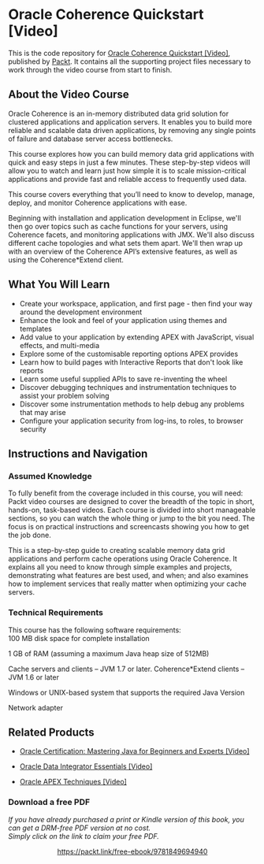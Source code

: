 # Oracle Coherence Quickstart [Video]
This is the code repository for [Oracle Coherence Quickstart [Video]](https://www.packtpub.com/networking-and-servers/oracle-coherence-quickstart-video), published by [Packt](https://www.packtpub.com/?utm_source=github). It contains all the supporting project files necessary to work through the video course from start to finish.
## About the Video Course
Oracle Coherence is an in-memory distributed data grid solution for clustered applications and application servers. It enables you to build more reliable and scalable data driven applications, by removing any single points of failure and database server access bottlenecks.

This course explores how you can build memory data grid applications with quick and easy steps in just a few minutes. These step-by-step videos will allow you to watch and learn just how simple it is to scale mission-critical applications and provide fast and reliable access to frequently used data.

This course covers everything that you’ll need to know to develop, manage, deploy, and monitor Coherence applications with ease.

Beginning with installation and application development in Eclipse, we'll then go over topics such as cache functions for your servers, using Coherence facets, and monitoring applications with JMX. We'll also discuss different cache topologies and what sets them apart. We'll then wrap up with an overview of the Coherence API’s extensive features, as well as using the Coherence*Extend client.

<H2>What You Will Learn</H2>
<DIV class=book-info-will-learn-text>
<UL>
<LI>Create your workspace, application, and first page - then find your way around the development environment 
<LI>Enhance the look and feel of your application using themes and templates 
<LI>Add value to your application by extending APEX with JavaScript, visual effects, and multi-media 
<LI>Explore some of the customisable reporting options APEX provides 
<LI>Learn how to build pages with Interactive Reports that don't look like reports 
<LI>Learn some useful supplied APIs to save re-inventing the wheel 
<LI>Discover debugging techniques and instrumentation techniques to assist your problem solving 
<LI>Discover some instrumentation methods to help debug any problems that may arise 
<LI>Configure your application security from log-ins, to roles, to browser security </LI></UL></DIV>

## Instructions and Navigation
### Assumed Knowledge
To fully benefit from the coverage included in this course, you will need:<br/>
Packt video courses are designed to cover the breadth of the topic in short, hands-on, task-based videos. Each course is divided into short manageable sections, so you can watch the whole thing or jump to the bit you need. The focus is on practical instructions and screencasts showing you how to get the job done.

This is a step-by-step guide to creating scalable memory data grid applications and perform cache operations using Oracle Coherence. It explains all you need to know through simple examples and projects, demonstrating what features are best used, and when; and also examines how to implement services that really matter when optimizing your cache servers.

### Technical Requirements
This course has the following software requirements:<br/>
100 MB disk space for complete installation

1 GB of RAM (assuming a maximum Java heap size of 512MB) 

Cache servers and clients – JVM 1.7 or later. Coherence*Extend clients – JVM 1.6 or later

Windows or UNIX-based system that supports the required Java Version

Network adapter

## Related Products
* [Oracle Certification: Mastering Java for Beginners and Experts [Video]](https://www.packtpub.com/application-development/oracle-apex-techniques-video?utm_source=github&utm_medium=repository&utm_campaign=9781849689342)

* [Oracle Data Integrator Essentials [Video]](https://www.packtpub.com/application-development/oracle-apex-techniques-video?utm_source=github&utm_medium=repository&utm_campaign=9781849689342)

* [Oracle APEX Techniques [Video]](https://www.packtpub.com/application-development/oracle-apex-techniques-video?utm_source=github&utm_medium=repository&utm_campaign=9781849689342)

### Download a free PDF

 <i>If you have already purchased a print or Kindle version of this book, you can get a DRM-free PDF version at no cost.<br>Simply click on the link to claim your free PDF.</i>
<p align="center"> <a href="https://packt.link/free-ebook/9781849694940">https://packt.link/free-ebook/9781849694940 </a> </p>